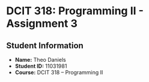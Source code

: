 # DCIT 318: Programming II - Assignment 3

## Student Information
- **Name:** Theo Daniels
- **Student ID:** 11031981
- **Course:** DCIT 318 – Programming II
